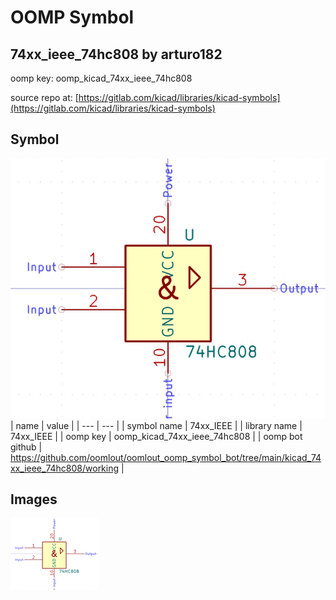 # OOMP Symbol  
## 74xx_ieee_74hc808  by arturo182  
  
oomp key: oomp_kicad_74xx_ieee_74hc808  
  
source repo at: [https://gitlab.com/kicad/libraries/kicad-symbols](https://gitlab.com/kicad/libraries/kicad-symbols)  
## Symbol  
  
[![working.png](working_600.png)](working.png)  
| name | value | 
| --- | --- | 
| symbol name | 74xx_IEEE | 
| library name | 74xx_IEEE | 
| oomp key | oomp_kicad_74xx_ieee_74hc808 | 
| oomp bot github | https://github.com/oomlout/oomlout_oomp_symbol_bot/tree/main/kicad_74xx_ieee_74hc808/working | 
## Images  
  
[![working.png](working_140.png)](working.png)  
